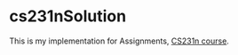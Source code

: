 # cs231nSolution
This is my implementation for Assignments, [CS231n course](http://cs231n.github.io/).
